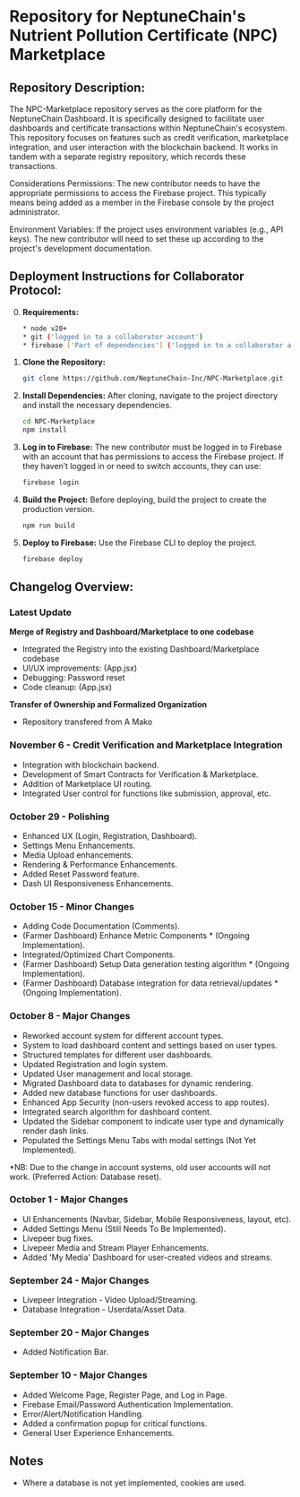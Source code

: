 # Repository for NeptuneChain's Nutrient Pollution Certificate (NPC) Marketplace

## Repository Description:
The NPC-Marketplace repository serves as the core platform for the NeptuneChain Dashboard. It is specifically designed to facilitate user dashboards and certificate transactions within NeptuneChain's ecosystem. This repository focuses on features such as credit verification, marketplace integration, and user interaction with the blockchain backend. It works in tandem with a separate registry repository, which records these transactions.

Considerations
Permissions: The new contributor needs to have the appropriate permissions to access the Firebase project. This typically means being added as a member in the Firebase console by the project administrator.

Environment Variables: If the project uses environment variables (e.g., API keys). The new contributor will need to set these up according to the project's development documentation.

## Deployment Instructions for Collaborator Protocol:

0. **Requirements:**
   ```bash
   * node v20+
   * git ('logged in to a collaborator account')
   * firebase ['Part of dependencies'] ('logged in to a collaborator account')
   ```

1. **Clone the Repository:**
   ```bash
   git clone https://github.com/NeptuneChain-Inc/NPC-Marketplace.git
   ```

2. **Install Dependencies:**
   After cloning, navigate to the project directory and install the necessary dependencies.
   ```bash
   cd NPC-Marketplace
   npm install
   ```

3. **Log in to Firebase:**
   The new contributor must be logged in to Firebase with an account that has permissions to access the Firebase project. If they haven’t logged in or need to switch accounts, they can use:
   ```bash
   firebase login
   ```

4. **Build the Project:**
   Before deploying, build the project to create the production version.
   ```bash
   npm run build
   ```

5. **Deploy to Firebase:**
   Use the Firebase CLI to deploy the project.
   ```bash
   firebase deploy
   ```

## Changelog Overview:

### Latest Update
**Merge of Registry and Dashboard/Marketplace to one codebase**
- Integrated the Registry into the existing Dashboard/Marketplace codebase
- UI/UX improvements: (App.jsx)
- Debugging: Password reset
- Code cleanup: (App.jsx)

**Transfer of Ownership and Formalized Organization**
- Repository transfered from A Mako

### November 6 - Credit Verification and Marketplace Integration
- Integration with blockchain backend.
- Development of Smart Contracts for Verification & Marketplace.
- Addition of Marketplace UI routing.
- Integrated User control for functions like submission, approval, etc.

### October 29 - Polishing
- Enhanced UX (Login, Registration, Dashboard).
- Settings Menu Enhancements.
- Media Upload enhancements.
- Rendering & Performance Enhancements.
- Added Reset Password feature.
- Dash UI Responsiveness Enhancements.

### October 15 - Minor Changes
- Adding Code Documentation (Comments).
- (Farmer Dashboard) Enhance Metric Components * (Ongoing Implementation).
- Integrated/Optimized Chart Components.
- (Farmer Dashboard) Setup Data generation testing algorithm * (Ongoing Implementation).
- (Farmer Dashboard) Database integration for data retrieval/updates * (Ongoing Implementation).

### October 8 - Major Changes
- Reworked account system for different account types.
- System to load dashboard content and settings based on user types.
- Structured templates for different user dashboards.
- Updated Registration and login system.
- Updated User management and local storage.
- Migrated Dashboard data to databases for dynamic rendering.
- Added new database functions for user dashboards.
- Enhanced App Security (non-users revoked access to app routes).
- Integrated search algorithm for dashboard content.
- Updated the Sidebar component to indicate user type and dynamically render dash links.
- Populated the Settings Menu Tabs with modal settings (Not Yet Implemented).

*NB: Due to the change in account systems, old user accounts will not work. (Preferred Action: Database reset).

### October 1 - Major Changes
- UI Enhancements (Navbar, Sidebar, Mobile Responsiveness, layout, etc).
- Added Settings Menu (Still Needs To Be Implemented).
- Livepeer bug fixes.
- Livepeer Media and Stream Player Enhancements.
- Added 'My Media' Dashboard for user-created videos and streams.

### September 24 - Major Changes
- Livepeer Integration - Video Upload/Streaming.
- Database Integration - Userdata/Asset Data.

### September 20 - Major Changes
- Added Notification Bar.

### September 10 - Major Changes
- Added Welcome Page, Register Page, and Log in Page.
- Firebase Email/Password Authentication Implementation.
- Error/Alert/Notification Handling.
- Added a confirmation popup for critical functions.
- General User Experience Enhancements.

## Notes
- Where a database is not yet implemented, cookies are used.
